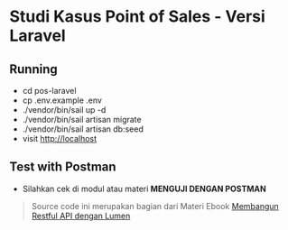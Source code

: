 # Studi Kasus Point of Sales - Versi Laravel

## Running

- cd pos-laravel
- cp .env.example .env
- ./vendor/bin/sail up -d
- ./vendor/bin/sail artisan migrate
- ./vendor/bin/sail artisan db:seed
- visit <http://localhost>

## Test with Postman

- Silahkan cek di modul atau materi **MENGUJI DENGAN POSTMAN**

> Source code ini merupakan bagian dari Materi Ebook [Membangun Restful API dengan Lumen](https://santrikoding.com/ebook/membangun-restful-api-aplikasi-kasir-dengan-lumen)
